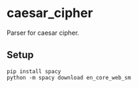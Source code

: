 # caesar_cipher

Parser for caesar cipher.

## Setup

```shell:
pip install spacy
python -m spacy download en_core_web_sm
```
